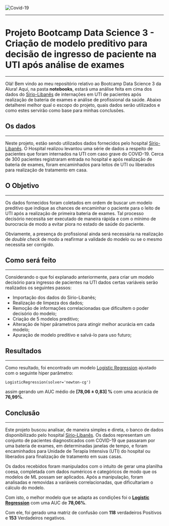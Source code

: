 ![Covid-19](https://cdn.pixabay.com/photo/2020/03/30/03/20/covid-19-4982910_960_720.jpg)

---
# Projeto Bootcamp Data Science 3 - Criação de modelo preditivo para decisão de ingresso de paciente na UTI após análise de exames
---

Olá! Bem vindo ao meu repositório relativo ao Bootcamp Data Science 3 da Alura! Aqui, na pasta **notebooks**, estará uma análise feita em cima dos dados do [Sírio-Libanês](https://hospitalsiriolibanes.org.br/) de internações em UTI de pacientes após realização de bateria de exames e análise de profissional da saúde. Abaixo detalherei melhor qual o escopo do projeto, quais dados serão utilizados e como estes servirão como base para minhas conclusões.

## Os dados
---

Neste projeto, estão sendo utilizados dados fornecidos pelo hospital [Sírio-Libanês](https://www.kaggle.com/datasets/S%C3%ADrio-Libanes/covid19). O Hospital realizou levantou uma série de dados a respeito de pacientes que foram internados na UTI com caso grave do COVID-19. Cerca de 300 pacientes registraram entrada no hospital e após realização de bateria de exames, foram encaminhados para leitos de UTI ou liberados para realização de tratamento em casa.

## O Objetivo
---

Os dados fornecidos foram coletados em ordem de buscar um modelo preditivo que indique as chances de encaminhar o paciente para o leito de UTI após a realização de primeira bateria de exames. Tal processo decisório necessita ser executado de maneira rápida e com o mínimo de burocracia de modo a evitar piora no estado de saúde do paciente.

Obviamente, a presença do profissional ainda será necessária na realização de *double check* de modo a reafirmar a validade do modelo ou se o mesmo necessita ser corrigido.

## Como será feito
---

Considerando o que foi explanado anteriormente, para criar um modelo decisório para ingresso de pacientes na UTI dados certas variáveis serão realizados os seguintes passos:

- Importação dos dados do Sírio-Libanês;
- Realização de limpeza dos dados;
- Remoção de informações correlacionadas que dificultem o poder decisório do modelo;
- Criação de 5 modelos preditivo;
- Alteração de hiper pârametros para atingir melhor acurácia em cada modelo;
- Apuração de modelo preditivo e salvá-lo para uso futuro;

## Resultados
---

Como resultado, foi encontrado um modelo [Logistic Regression](https://scikit-learn.org/stable/modules/generated/sklearn.linear_model.LogisticRegression.html) ajustado com o seguinte hiper parâmetro: 
```
LogisticRegression(solver='newton-cg')
```

assim gerando um AUC médio de **[78,06 ± 0,83] %**  com uma acurácia de **76,99%**.

## Conclusão
---

Este projeto buscou analisar, de maneira simples e direta, o banco de dados disponibilizado pelo hospital [Sírio-Libanês](https://www.kaggle.com/datasets/S%C3%ADrio-Libanes/covid19). Os dados representam um conjunto de pacientes diagnosticados com COVID-19 que passaram por uma bateria de exames, em determinadas janelas de tempo, e foram encaminhados para Unidade de Terapia Intensiva (UTI) do hospital ou liberados para finalização de tratamento em suas casas.

Os dados recebidos foram manipulados com o intuito de gerar uma planilha coesa, completada com dados numéricos e categóricos de modo que os modelos de ML possam ser aplicados. Após a manipulação, foram analisadas e removidas a variáveis correlacionadas, que dificultariam o cálculo do modelo. 

Com isto, o melhor modelo que se adapta as condições foi o **[Logistic Regression](https://scikit-learn.org/stable/modules/generated/sklearn.linear_model.LogisticRegression.html)** com uma AUC de **78,06%**.

Com ele, foi gerado uma matriz de confusão com **118** verdadeiros Positivos e **153** Verdadeiros negativos. 